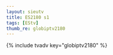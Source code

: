 ```yaml
--- 
layout: sieutv
title: ES2180 s1
tags: [EStv]
thumb_re: globiptv2180
---
```

{% include tvadv key="globiptv2180" %} 
